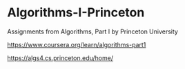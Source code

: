 # Algorithms-I-Princeton
Assignments from Algorithms, Part I by Princeton University

https://www.coursera.org/learn/algorithms-part1

https://algs4.cs.princeton.edu/home/